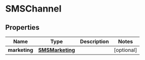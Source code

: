 
# SMSChannel

## Properties
| Name | Type | Description | Notes |
| ------------ | ------------- | ------------- | ------------- |
| **marketing** | [**SMSMarketing**](SMSMarketing.md) |  |  [optional] |



